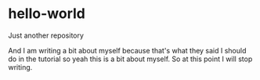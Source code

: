 # hello-world
Just another repository 

And I am writing a bit about myself because that's what they said I should do in the tutorial so yeah this is a bit about myself.
So at this point I will stop writing.
